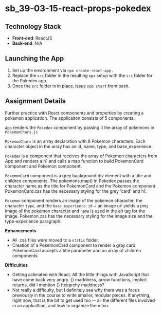 # sb_39-03-15-react-props-pokedex

## Technology Stack
- **Front-end**: ReactJS
- **Back-end**: N/A

## Launching the App
1. Set up the environment via `npx create-react-app` .
1. Replace the `src` folder in the resulting `npx` setup with the `src` folder for the Pokedex app.
1. Once the `src` folder in in place, issue `npm start` from bash. 

## Assignment Details

Further practice with React components and properties by creating a pokemon application. The applicaiton consists of 5 components.

`App` renders the `Pokedex` component by passing it the array of pokemons in `PokemonChars.js`

`PokemonChars` is an array declaration with 8 Pokemon characters. Each character object in the array has an id, name, type, and base_experience.

`Pokedex` is a component that receives the array of Pokemon characters from App and renders a h1 and calls a map function to build PokemonCard component and Pokemon component.

`PokemonCard` component is a grey background div element with a title and children components. The pokemons.map() in Pokedex passes the character name as the title for PokemonCard and the Pokemon component. PokemonCard.css has the necessary styling for the grey 'card' and h1.

`Pokemon` component renders an image of the pokemon character, the character `type`, and the `base_experience`. `id` + an image url yields a png image of the pokemon character and `name` is used in the alt tag for the image. Pokemon.css has the necessary styling for the image size and the type-experience paragraph.


**Enhancements**
- All .css files were moved to a `static` folder.
- Creation of a PokemonCard component to render a gray card. PokemonCard accepts a title parameter and an array of children components.


**Difficulties**
- Getting aclimated with React. All the little things with JavaScript that have come back very angry. {} maddness, arrow functions, implicit returns, did I mention {} heirarchy maddness? 
- Not really a difficulty, but I definitely see why there was a focus previously in the course to write smaller, modular pieces. If anything, right now, that is the bit to get used too -- all the different files involved in an applcattion, and how to organize them too.